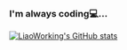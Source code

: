 ### I'm always coding💻...


[![LiaoWorking's GitHub stats](https://github-readme-stats.vercel.app/api?username=liaoworking&include_all_commits=true)](https://liaoworking.com)

